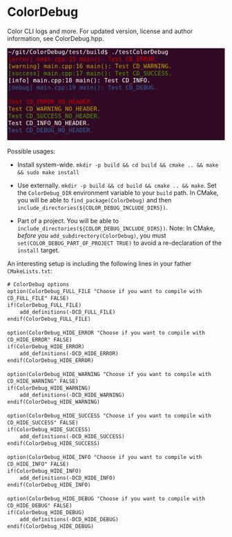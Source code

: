 ColorDebug
==========

Color CLI logs and more. For updated version, license and author information, see ColorDebug.hpp.

[![Image](example/testColorDebug.png)](./)

Possible usages:

* Install system-wide. `mkdir -p build && cd build && cmake .. && make && sudo make install`

* Use externally. `mkdir -p build && cd build && cmake .. && make`. Set the `ColorDebug_DIR` environment variable to your `build` path. In CMake, you will be able to `find_package(ColorDebug)` and then `include_directories(${COLOR_DEBUG_INCLUDE_DIRS})`.

* Part of a project. You will be able to `include_directories(${COLOR_DEBUG_INCLUDE_DIRS})`. Note: In CMake, *before* you `add_subdirectory(ColorDebug)`, you must `set(COLOR_DEBUG_PART_OF_PROJECT TRUE)` to avoid a re-declaration of the `install` target.

An interesting setup is including the following lines in your father `CMakeLists.txt`:

```
# ColorDebug options
option(ColorDebug_FULL_FILE "Choose if you want to compile with CD_FULL_FILE" FALSE)
if(ColorDebug_FULL_FILE)
    add_definitions(-DCD_FULL_FILE)
endif(ColorDebug_FULL_FILE)

option(ColorDebug_HIDE_ERROR "Choose if you want to compile with CD_HIDE_ERROR" FALSE)
if(ColorDebug_HIDE_ERROR)
    add_definitions(-DCD_HIDE_ERROR)
endif(ColorDebug_HIDE_ERROR)

option(ColorDebug_HIDE_WARNING "Choose if you want to compile with CD_HIDE_WARNING" FALSE)
if(ColorDebug_HIDE_WARNING)
    add_definitions(-DCD_HIDE_WARNING)
endif(ColorDebug_HIDE_WARNING)

option(ColorDebug_HIDE_SUCCESS "Choose if you want to compile with CD_HIDE_SUCCESS" FALSE)
if(ColorDebug_HIDE_SUCCESS)
    add_definitions(-DCD_HIDE_SUCCESS)
endif(ColorDebug_HIDE_SUCCESS)

option(ColorDebug_HIDE_INFO "Choose if you want to compile with CD_HIDE_INFO" FALSE)
if(ColorDebug_HIDE_INFO)
    add_definitions(-DCD_HIDE_INFO)
endif(ColorDebug_HIDE_INFO)

option(ColorDebug_HIDE_DEBUG "Choose if you want to compile with CD_HIDE_DEBUG" FALSE)
if(ColorDebug_HIDE_DEBUG)
    add_definitions(-DCD_HIDE_DEBUG)
endif(ColorDebug_HIDE_DEBUG)
```

